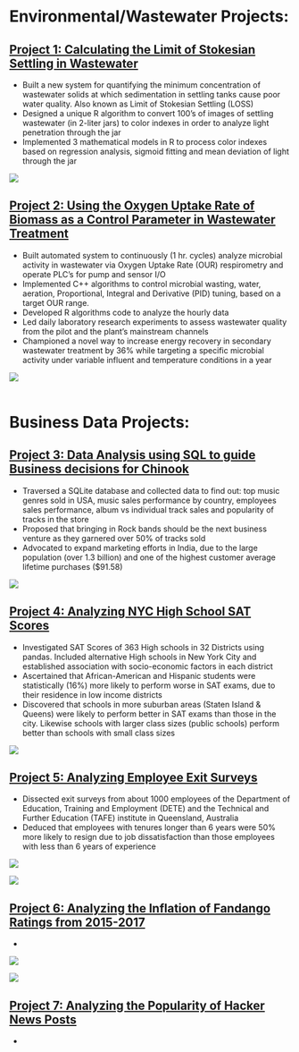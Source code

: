 # Environmental/Wastewater Projects:

## [Project 1: Calculating the Limit of Stokesian Settling in Wastewater](https://github.com/OlaOlagunju/LOSS_Project)
-	Built a new system for quantifying the minimum concentration of wastewater solids at which sedimentation in settling tanks cause poor water quality. Also known as Limit of Stokesian Settling (LOSS) 
- Designed a unique R algorithm to convert 100’s of images of settling wastewater (in 2-liter jars) to color indexes in order to analyze light penetration through the jar
- Implemented 3 mathematical models in R to process color indexes based on regression analysis, sigmoid fitting and mean deviation of light through the jar

![](./images/fig_14.jpg)<br />



## [Project 2: Using the Oxygen Uptake Rate of Biomass as a Control Parameter in Wastewater Treatment](https://github.com/OlaOlagunju/OUR_Project)
- Built automated system to continuously (1 hr. cycles) analyze microbial activity in wastewater via Oxygen Uptake Rate (OUR) respirometry and operate PLC’s for pump and sensor I/O
- Implemented C++ algorithms to control microbial wasting, water, aeration, Proportional, Integral and Derivative (PID) tuning, based on a target OUR range.
- Developed R algorithms code to analyze the hourly data
- Led daily laboratory research experiments to assess wastewater quality from the pilot and the plant’s mainstream channels
- Championed a novel way to increase energy recovery in secondary wastewater treatment by 36% while targeting a specific microbial activity under variable influent and temperature conditions in a year

![](./images/fig_3.jpg)<br /><br />







# Business Data Projects:
## [Project 3: Data Analysis using SQL to guide Business decisions for Chinook](https://github.com/OlaOlagunju/SQL_Business_Project)
- Traversed a SQLite database and collected data to find out: top music genres sold in USA, music sales performance by country, employees sales performance, album vs individual track sales and popularity of tracks in the store
- Proposed that bringing in Rock bands should be the next business venture as they garnered over 50% of tracks sold
- Advocated to expand marketing efforts in India, due to the large population (over 1.3 billion) and one of the highest customer average lifetime purchases ($91.58)

![](./images/fig_1.png)<br />



## [Project 4: Analyzing NYC High School SAT Scores](https://github.com/OlaOlagunju/SAT_Scores_Project)
- Investigated SAT Scores of 363 High schools in 32 Districts using pandas. Included alternative High schools in New York City and established association with socio-economic factors in each district
- Ascertained that African-American and Hispanic students were statistically (16%) more likely to perform worse in SAT exams, due to their residence in low income districts
- Discovered that schools in more suburban areas (Staten Island & Queens) were likely to perform better in SAT exams than those in the city. Likewise schools with larger class sizes (public schools) perform better than schools with small class sizes

![](./images/fig_6.png)<br />



## [Project 5: Analyzing Employee Exit Surveys](https://github.com/OlaOlagunju/Employee_Survey_Project)
- Dissected exit surveys from about 1000 employees of the Department of Education, Training and Employment (DETE) and the Technical and Further Education (TAFE) institute in Queensland, Australia
- Deduced that employees with tenures longer than 6 years were 50% more likely to resign due to job dissatisfaction than those employees with less than 6 years of experience

![](./images/fig_11.png)<br />


![](./images/fig_2.png)<br />



## [Project 6: Analyzing the Inflation of Fandango Ratings from 2015-2017](https://github.com/OlaOlagunju/Fandango_Ratings_Project)
- 

![](./images/fig_21.png)<br />


![](./images/fig_22.png)<br />



## [Project 7: Analyzing the Popularity of Hacker News Posts](https://github.com/OlaOlagunju/Hacker_News_Project)
- 

